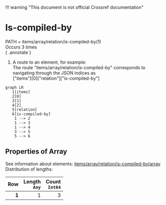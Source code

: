 !!! warning "This document is not official Crossref documentation"
# Is-compiled-by
PATH = items/array/relation/is-compiled-by(1)  
Occurs 3 times  
{ .annotate }

1. A route to an element, for example:  
   The route "items/array/relation/is-compiled-by" corresponds to navigating through the JSON indices as  
   ["items"][0]["relation"]["is-compiled-by"]  

```mermaid
graph LR
   1[items]
   2[0]
   3[1]
   4[2]
   5[relation]
   6[is-compiled-by]
    1 --> 2
    1 --> 3
    1 --> 4
    3 --> 5
    5 --> 6
```


## Properties of Array
See information about elements: [items/array/relation/is-compiled-by/array](array/index.md)  
Distribution of lengths:  

| **Row** | **Length**<br>`Any` | **Count**<br>`Int64` |
|--------:|--------------------:|---------------------:|
| **1**   | 1                   | 3                    |

